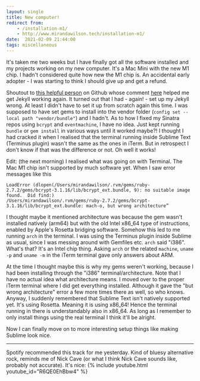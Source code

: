 ```yaml
---
layout: single
title: New computer!
redirect from:
    - /installation-m1/
    - http://www.mirandawilson.tech/installation-m1/
date:  2021-02-09 21:44:00
tags: miscellaneous
---
```

It's taken me two weeks but I have finally got all the software installed and my projects working on my new computer. It's a Mac Mini with the new M1 chip. I hadn't considered quite how new the M1 chip is. An accidental early adopter - I was starting to think I should give up and get a refund.

Shoutout to [this helpful person](https://github.com/kivikakk) on Github whose comment [here](https://github.com/gjtorikian/commonmarker/issues/128) helped me get Jekyll working again. It turned out that I had - again! - set up my Jekyll wrong. At least I didn't have to set it up from scratch again this time. I was supposed to have set gems to install into the vendor folder (`config set --local path "vendor/bundle"`) and I hadn't. As to how I fixed my Sinatra repos using `bcrypt` and `eventmachine`, I have no idea. Just kept running `bundle` or `gem install` in various ways until it worked maybe?! I thought I had cracked it when I realised that the terminal running inside Sublime Text (Terminus plugin) wasn't the same as the ones in iTerm. But in retrospect I don't know if that was the difference or not. Oh well it works!

Edit: (the next morning) I realised what was going on with Terminal. The Mac M1 chip isn't supported by much software yet. When I saw error messages like this
```
LoadError (dlopen(/Users/mirandawilson/.rvm/gems/ruby-2.7.2/gems/bcrypt-3.1.16/lib/bcrypt_ext.bundle, 9): no suitable image found.  Did find:)
/Users/mirandawilson/.rvm/gems/ruby-2.7.2/gems/bcrypt-3.1.16/lib/bcrypt_ext.bundle: mach-o, but wrong architecture”
```
I thought maybe it mentioned architecture was because the gem wasn't installed natively (arm64) but with the old Intel x86_64 type of instructions, enabled by Apple's Rosetta bridging software. Somehow this led to me running `arch` in the terminal. I was using the Terminus plugin inside Sublime as usual, since I was messing around with Gemfiles etc. `arch` said "i386". What's that? It's an Intel chip thing. Asking `arch` or the related `machine`, `uname -p` and `uname -m` in the iTerm terminal gave only answers about ARM.

At the time I thought maybe this is why my gems weren't working, because I had been installing through the "i386" terminal/architecture. Note that I have no actual idea what architecture means. I moved over to the proper iTerm terminal where I did get everything installed. Although it gave the "but wrong architecture" error a few more times there as well, so who knows. Anyway, I suddenly remembered that Sublime Text isn't natively supported yet. It's using Rosetta. Meaning it is using x86_64! Hence the terminal running in there is understandably also in x86_64. As long as I remember to only install things using the real terminal I think it'll be alright.


Now I can finally move on to more interesting setup things like making Sublime look nice.

***
Spotify recommended this track for me yesterday. Kind of bluesy alternative rock, reminds me of Nick Cave (or what I think Nick Cave sounds like, probably not accurate). It's nice:
{% include youtube.html youtube_id="R6QE0EhBbw4" %}
